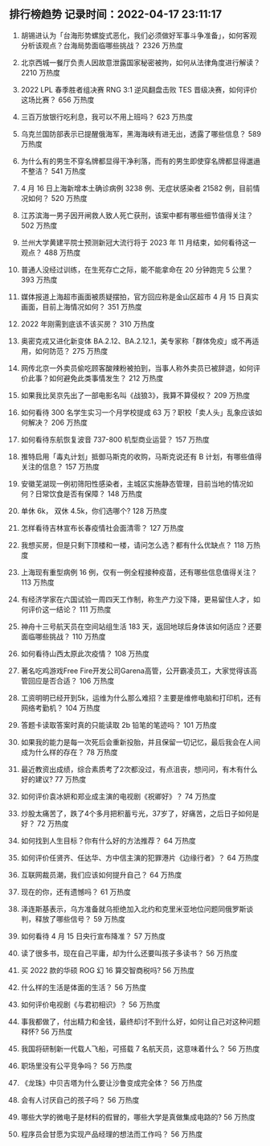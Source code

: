 
## 排行榜趋势 记录时间：2022-04-17 23:11:17
  
  1. 胡锡进认为「台海形势螺旋式恶化，我们必须做好军事斗争准备」，如何客观分析该观点？台海局势面临哪些挑战？ 2326 万热度
    
  2. 北京西城一餐厅负责人因故意泄露国家秘密被拘，如何从法律角度进行解读？ 2210 万热度
    
  3. 2022 LPL 春季胜者组决赛 RNG 3:1 逆风翻盘击败 TES 晋级决赛，如何评价这场比赛？ 656 万热度
    
  4. 三百万放银行吃利息，我可以不用上班吗？ 623 万热度
    
  5. 乌克兰国防部表示已提醒俄海军，黑海海峡有进无出，透露了哪些信息？ 589 万热度
    
  6. 为什么有的男生不穿名牌都显得干净利落，而有的男生即使穿名牌都显得邋遢不整洁？ 541 万热度
    
  7. 4 月 16 日上海新增本土确诊病例 3238 例、无症状感染者 21582 例，目前情况如何？ 520 万热度
    
  8. 江苏滨海一男子因开闸救人致人死亡获刑，该案中都有哪些细节值得关注？ 502 万热度
    
  9. 兰州大学黄建平院士预测新冠大流行将于 2023 年 11 月结束，如何看待这一观点？ 488 万热度
    
  10. 普通人没经过训练，在生死存亡之际，能不能拿命在 20 分钟跑完 5 公里？ 393 万热度
    
  11. 媒体报道上海超市画面被质疑摆拍，官方回应称是金山区超市 4 月 15 日真实画面，目前上海情况如何？ 351 万热度
    
  12. 2022 年刚需到底该不该买房？ 310 万热度
    
  13. 奥密克戎又进化新变体 BA.2.12、BA.2.12.1，美专家称「群体免疫」或不再适用，如何防范？ 275 万热度
    
  14. 网传北京一外卖员偷吃顾客酸辣粉被拍到，当事人称外卖员已被辞退，如何评价此事？如何避免此类事情发生？ 212 万热度
    
  15. 如果我比吴京先出了一部电影名叫《战狼3》，我算不算侵权？ 209 万热度
    
  16. 如何看待 300 名学生实习一个月学校提成 63 万？职校「卖人头」乱象应该如何解决？ 206 万热度
    
  17. 如何看待东航恢复波音 737-800 机型商业运营？ 157 万热度
    
  18. 推特启用「毒丸计划」抵御马斯克的收购，马斯克说还有 B 计划，有哪些值得关注的信息？ 157 万热度
    
  19. 安徽芜湖现一例初筛阳性感染者，主城区实施静态管理，目前当地的情况如何？日常饮食是否有保障？ 148 万热度
    
  20. 单休 6k， 双休 4.5k，你们选哪个? 128 万热度
    
  21. 怎样看待吉林宣布长春疫情社会面清零？ 127 万热度
    
  22. 我想买房，但是只剩下顶楼和一楼，请问怎么选？都有什么优缺点？ 118 万热度
    
  23. 上海现有重型病例 16 例，仅有一例全程接种疫苗，还有哪些信息值得关注？ 113 万热度
    
  24. 有经济学家在六国试验一周四天工作制，称生产力没下降，更易留住人才，如何评价这一结论？ 111 万热度
    
  25. 神舟十三号航天员在空间站组生活 183 天，返回地球后身体该如何适应？还要面临哪些挑战？ 110 万热度
    
  26. 如何看待山西太原此次疫情？ 108 万热度
    
  27. 著名吃鸡游戏Free Fire开发公司Garena高管，公开霸凌员工，大家觉得该高管回应是否合适？ 106 万热度
    
  28. 工资明明已经开到5k，运维为什么那么难招？主要是维修电脑和打印机，还有网络考勤机？ 104 万热度
    
  29. 答题卡读取答案时真的只能读取 2b 铅笔的笔迹吗？ 101 万热度
    
  30. 如果我的能力是每一次死后会重新投胎，并且保留一切记忆，最后我会在人间成为什么样的存在？ 78 万热度
    
  31. 最近教资出成绩，综合素质考了2次都没过，有点沮丧，想问问，有木有什么好的建议? 77 万热度
    
  32. 如何评价袁冰妍和郑业成主演的电视剧《祝卿好》？ 74 万热度
    
  33. 炒股太痛苦了，跌了4个多月把积蓄亏光，37岁了，好痛苦，之后日子如何是好？ 72 万热度
    
  34. 如何找到人生目标？你有什么好的方法推荐？ 64 万热度
    
  35. 如何评价任贤齐、任达华、方中信主演的犯罪港片《边缘行者》？ 64 万热度
    
  36. 互联网裁员潮，我们应该如何提升自己？ 64 万热度
    
  37. 现在的你，还有遗憾吗？ 61 万热度
    
  38. 泽连斯基表示，乌方准备就乌拒绝加入北约和克里米亚地位问题同俄罗斯谈判，释放了哪些信号？ 59 万热度
    
  39. 如何看待 4 月 15 日央行宣布降准？ 57 万热度
    
  40. 读了很多书，现在自己平庸，却为什么还要叫孩子多读书？ 56 万热度
    
  41. 买 2022 款的华硕 ROG 幻 16 算交智商税吗? 56 万热度
    
  42. 什么样的生活是体面的生活？ 56 万热度
    
  43. 如何评价电视剧《与君初相识》？ 56 万热度
    
  44. 事我都做了，付出精力和金钱，最终却讨不到什么好，如何让自己对这种问题释怀? 56 万热度
    
  45. 我国将研制新一代载人飞船，可搭载 7 名航天员，这意味着什么？ 56 万热度
    
  46. 职场里没有公平竞争吗？ 56 万热度
    
  47. 《龙珠》中贝吉塔为什么要让沙鲁变成完全体？ 56 万热度
    
  48. 会有人讨厌自己的孩子吗？ 56 万热度
    
  49. 哪些大学的微电子是材料的假冒的，哪些大学是真做集成电路的? 56 万热度
    
  50. 程序员会甘愿为实现产品经理的想法而工作吗？ 56 万热度
    